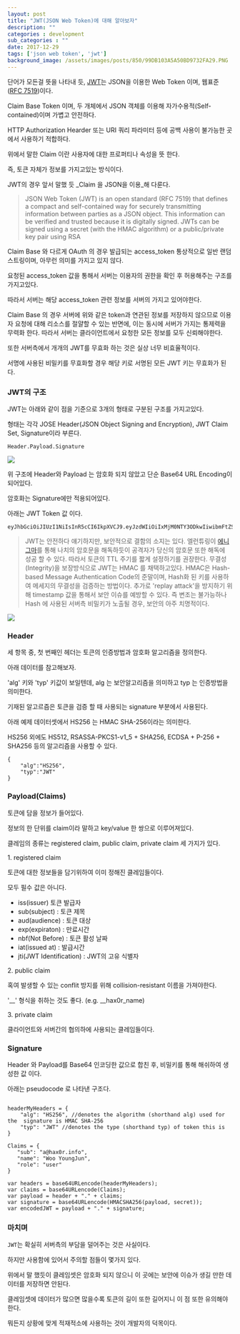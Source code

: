 ```yaml
---
layout: post
title: "JWT(JSON Web Token)에 대해 알아보자"
description: ""
categories : development
sub_categories : ""
date: 2017-12-29
tags: ['json web token', 'jwt']
background_image: /assets/images/posts/850/99DB103A5A50BD9732FA29.PNG
---
```


단어가 모든걸 뜻을 나타내 듯, [JWT](https://jwt.io/)는 JSON을 이용한 Web Token 이며, 웹표준([RFC
7519](https://tools.ietf.org/html/rfc7519))이다.

Claim Base Token 이며, 두 개체에서 JSON 객체를 이용해 자가수용적(Self-contained)이며 가볍고 안전하다.

HTTP Authorization Hearder 또는 URI 쿼리 파라미터 등에 공백 사용이 불가능한 곳에서 사용하기 적합하다.

위에서 말한 Claim 이란 사용자에 대한 프로퍼티나 속성을 뜻 한다.

  

즉, 토큰 자체가 정보를 가지고있는 방식이다.

JWT의 경우 앞서 말했 듯 _Claim 을 JSON을 이용_해 다룬다.

  

> JSON Web Token (JWT) is an open standard (RFC 7519) that defines a compact
and self-contained way for securely transmitting information between parties
as a JSON object. This information can be verified and trusted because it is
digitally signed. JWTs can be signed using a secret (with the HMAC algorithm)
or a public/private key pair using RSA

  

Claim Base 와 다르게 OAuth 의 경우 발급되는 access_token 통상적으로 일반 랜덤 스트링이며, 아무런 의미를 가지고
있지 않다.

요청된 access_token 값을 통해서 서버는 이용자의 권한을 확인 후 허용해주는 구조를 가지고있다.

따라서 서버는 해당 access_token 관련 정보를 서버의 가지고 있어야한다.

  

Claim Base 의 경우 서버에 위와 같은 token과 연관된 정보를 저장하지 않으므로 이용자 요청에 대해 리소스를 절얄할 수 있는
반면에, 이는 동시에 서버가 가지는 통제력을 무력화 한다. 따라서 서버는 클라이언트에서 요청한 모든 정보를 모두 신뢰해야한다.

또한 서버측에서 개개의 JWT를 무효화 하는 것은 실상 너무 비효율적이다.

서명에 사용된 비밀키를 무효화할 경우 해당 키로 서명된 모든 JWT 키는 무효화가 된다.

  

  

### JWT의 구조

  

JWT는 아래와 같이 점을 기준으로 3개의 형태로 구분된 구조를 가지고있다.

형태는 각각 JOSE Header(JSON Object Signing and Encryption), JWT Claim Set,
Signature이라 부른다.

  
```
Header.Payload.Signature
```
  

  

![](/assets/images/posts/850/99DB103A5A50BD9732FA29.PNG)

  

  

  

위 구조에 Header와 Payload 는 암호화 되지 않았고 단순 Base64 URL Encoding이 되어있다.

암호화는 Signature에만 적용되어있다.

아래는 JWT Token 값 이다.

  

    eyJhbGciOiJIUzI1NiIsInR5cCI6IkpXVCJ9.eyJzdWIiOiIxMjM0NTY3ODkwIiwibmFtZSI6IkpvaG4gRG9lIiwiYWRtaW4iOnRydWV9.TJVA95OrM7E2cBab30RMHrHDcEfxjoYZgeFONFh7HgQ

  

> JWT는 안전하다 얘기하지만, 보안적으로 결함의 소지는 있다.
> 엘런튜링이
[에니그마](https://ko.wikipedia.org/wiki/%EC%97%90%EB%8B%88%EA%B7%B8%EB%A7%88)를 통해
나치의 암호문을 해독하듯이 공격자가 당신의 암호문 또한 해독에 성공 할 수 있다.
> 따라서 토큰의 TTL 주기를 짧게 설정하기를 권장한다.
> 무결성(Integrity)을 보장방식으로 JWT는 HMAC 를 채택하고있다.
> HMAC은 Hash-based Message Authentication Code의 준말이며, Hash화 된 키를 사용하여 메세지의
무결성을 검증하는 방법이다.
> 추가로 'replay attack'을 방지하기 위해 timestamp 값을 통해서 보안 이슈를 예방할 수 있다.
> 즉 변조는 불가능하나 Hash 에 사용된 서버측 비밀키가 노출될 경우, 보안의 아주 치명적이다.


![](/assets/images/posts/850/998B574C5A50A8F9284637.PNG)



### Header

  

세 항목 중, 첫 번째인 헤더는 토큰의 인증방법과 암호화 알고리즘을 정의한다.

아래 데이터를 참고해보자.

  
'alg' 키와 'typ' 키값이 보일텐데, alg 는 보안알고리즘을 의미하고 typ 는 인증방법을 의미한다.

기재된 알고르즘은 토큰을 검증 할 때 사용되는 signature 부분에서 사용된다.

  

아래 예제 데이터셋에서 HS256 는 HMAC SHA-256이라는 의미한다.

HS256 외에도 HS512, RSASSA-PKCS1-v1_5 + SHA256, ECDSA + P-256 + SHA256 등의 알고리즘을
사용할 수 있다.

  

```
{
    "alg":"HS256",
    "typ":"JWT"
}
```

  

### Payload(Claims)

  

토큰에 담을 정보가 들어있다.

정보의 한 단위를 claim이라 말하고 key/value 한 쌍으로 이루어져있다.

  

클레임의 종류는 registered claim, public claim, private claim 세 가지가 있다.

  

1\. registered claim

  

토큰에 대한 정보들을 담기위하여 이미 정해진 클레임들이다.

모두 필수 값은 아니다.

  * iss(issuer) 토큰 발급자
  * sub(subject) : 토큰 제목
  * aud(audience) : 토큰 대상
  * exp(expiraton) : 만료시간
  * nbf(Not Before) : 토큰 활성 날짜
  * iat(issued at) : 발급시간
  * jti(JWT Identification) : JWT의 고유 식별자

2\. public claim

  

혹여 발생할 수 있는 conflit 방지를 위해 collision-resistant 이름을 가져야한다.

'__' 형식을 취하는 것도 좋다. (e.g. __hax0r_name)

  

3\. private claim

  

클라이언트와 서버간의 협의하에 사용되는 클레임들이다.

  

  

### Signature

  

Header 와 Payload를 Base64 인코딩한 값으로 합친 후, 비밀키를 통해 해쉬하여 생성한 값 이다.

아래는 pseudocode 로 나타낸 구조다.

  

```

headerMyHeaders = {
    "alg": "HS256", //denotes the algorithm (shorthand alg) used for the  signature is HMAC SHA-256
    "typ": "JWT" //denotes the type (shorthand typ) of token this is
}

Claims = {   
   "sub": "a@hax0r.info",   
   "name": "Woo YoungJun",   
   "role": "user"
}

var headers = base64URLencode(headerMyHeaders);
var claims = base64URLencode(Claims);
var payload = header + "." + claims;
var signature = base64URLencode(HMACSHA256(payload, secret));
var encodedJWT = payload + "." + signature;
```
  

### 마치며



`JWT`는 확실히 서버측의 부담을 덜어주는 것은 사실이다.

하지만 사용함에 있어서 주의할 점들이 몇가지 있다.

위에서 말 했듯이 클레임셋은 암호화 되지 않으니 이 곳에는 보안에 이슈가 생길 만한 데이터를 저장하면 안된다.

클레임셋에 데이터가 많으면 많을수록 토큰의 길이 또한 길어지니 이 점 또한 유의해야한다.

  

뭐든지 상황에 맞게 적재적소에 사용하는 것이 개발자의 덕목이다.

  

  

  

  

